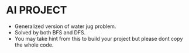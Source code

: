 # AI PROJECT
- Generalized version of water jug problem.
- Solved by both BFS and DFS.
- You may take hint from this to build your project but please dont copy the whole code.
